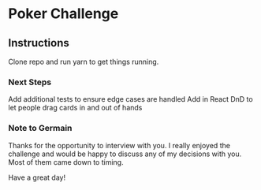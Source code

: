 # Poker Challenge

## Instructions

Clone repo and run yarn to get things running.

### Next Steps

Add additional tests to ensure edge cases are handled
Add in React DnD to let people drag cards in and out of hands

### Note to Germain

Thanks for the opportunity to interview with you. I really enjoyed the challenge and would be happy to discuss any of my decisions with you. Most of them came down to timing.

Have a great day!
